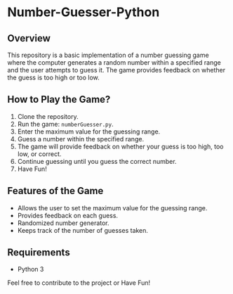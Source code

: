 # Number-Guesser-Python

## Overview

This repository is a basic implementation of a number guessing game where the computer generates a random number within a specified range and the user attempts to guess it. The game provides feedback on whether the guess is too high or too low.

## How to Play the Game?

1. Clone the repository.
2. Run the game: `numberGuesser.py`.
3. Enter the maximum value for the guessing range.
4. Guess a number within the specified range.
5. The game will provide feedback on whether your guess is too high, too low, or correct.
6. Continue guessing until you guess the correct number.
7. Have Fun!

## Features of the Game

- Allows the user to set the maximum value for the guessing range.
- Provides feedback on each guess.
- Randomized number generator.
- Keeps track of the number of guesses taken.

## Requirements

- Python 3

Feel free to contribute to the project or Have Fun!

